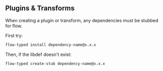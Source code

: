 ## Plugins & Transforms

When creating a plugin or transform, any dependencies must be stubbed for flow.

First try:

```sh
flow-typed install dependency-name@x.x.x
```

Then, if the libdef doesn't exist:

```sh
flow-typed create-stub dependency-name@x.x.x
```
